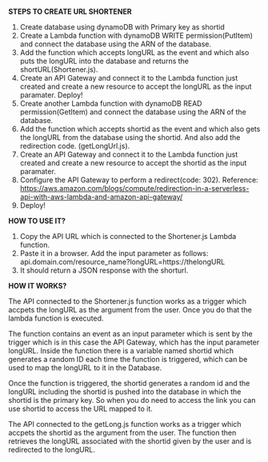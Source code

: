 **STEPS TO CREATE URL SHORTENER**

1. Create database using dynamoDB with Primary key as shortid
2. Create a Lambda function with dynamoDB WRITE permission(PutItem) and connect the database using the ARN of the database. 
3. Add the function which accepts longURL as the event and which also puts the longURL into the database and returns the shortURL(Shortener.js).
4. Create an API Gateway and connect it to the Lambda function just created and create a new resource to accept the longURL as the input paramater. Deploy!
5. Create another Lambda function with dynamoDB READ permission(GetItem) and connect the database using the ARN of the database.
6. Add the function which accepts shortid as the event and which also gets the longURL from the database using the shortid. And also add the redirection code. (getLongUrl.js).
7. Create an API Gateway and connect it to the Lambda function just created and create a new resource to accept the shortid as the input paramater.
8. Configure the API Gateway to perform a redirect(code: 302).
    Reference: https://aws.amazon.com/blogs/compute/redirection-in-a-serverless-api-with-aws-lambda-and-amazon-api-gateway/ 
9. Deploy!

**HOW TO USE IT?**

1. Copy the API URL which is connected to the Shortener.js Lambda function.
2. Paste it in a browser. Add the input parameter as follows: 
    api.domain.com/resource_name?longURL=https://thelongURL
3. It should return a JSON response with the shorturl.


**HOW IT WORKS?**

The API connected to the Shortener.js function works as a trigger which accpets the longURL as the argument from the user. Once you do that the lambda function is executed.

The function contains an event as an input parameter which is sent by the trigger which is in this case the API Gateway, which has the input parameter longURL. Inside the function there is a variable named shortid which generates a random ID each time the function is triggered, which can be used to map the longURL to it in the Database. 

Once the function is triggered, the shortid generates a random id and the longURL including the shortid is pushed into the database in which the shortid is the primary key. So when you do need to access the link you can use shortid to access the URL mapped to it.

The API connected to the getLong.js function works as a trigger which accpets the shortid as the argument from the user. The function then retrieves the longURL associated with the shortid given by the user and is redirected to the longURL.

